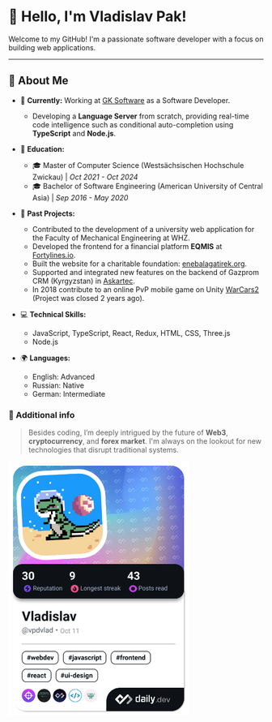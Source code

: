 # 👋 Hello, I'm Vladislav Pak!

Welcome to my GitHub! I'm a passionate software developer with a focus on building web applications.

---

## 🚀 About Me

- 🔭 **Currently:** Working at [GK Software](https://www.gk-software.com) as a Software Developer.
  - Developing a **Language Server** from scratch, providing real-time code intelligence such as conditional auto-completion using **TypeScript** and **Node.js**.
  
- 🌱 **Education:**
  - 🎓 Master of Computer Science (Westsächsischen Hochschule Zwickau) | *Oct 2021 - Oct 2024*
  - 🎓 Bachelor of Software Engineering (American University of Central Asia) | *Sep 2016 - May 2020*

- 💼 **Past Projects:**
  - Contributed to the development of a university web application for the Faculty of Mechanical Engineering at WHZ.
  - Developed the frontend for a financial platform **EQMIS** at [Fortylines.io](https://fortylines.io).
  - Built the website for a charitable foundation: [enebalagatirek.org](https://www.enebalagatirek.org).
  - Supported and integrated new features on the backend of Gazprom CRM (Kyrgyzstan) in [Askartec](https://askartec.com/).
  - In 2018 contribute to an online PvP mobile game on Unity [WarCars2](https://www.youtube.com/watch?v=wBhqHONNd2Y) (Project was closed 2 years ago).

- 💻 **Technical Skills:**
  - JavaScript, TypeScript, React, Redux, HTML, CSS, Three.js
  - Node.js
 
- 🌍 **Languages:**
  - English: Advanced
  - Russian: Native
  - German: Intermediate 

### 📝 Additional info
> Besides coding, I’m deeply intrigued by the future of **Web3**, **cryptocurrency**, and **forex market**. I'm always on the lookout for new technologies that disrupt traditional systems.

<a href="https://app.daily.dev/vpdvlad"><img src="./devcard.png" width="356" alt="Vladislav's Dev Card"/></a>
